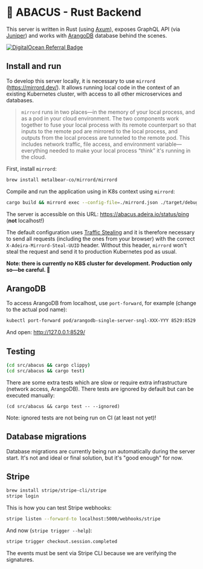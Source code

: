 # 🧮 ABACUS - Rust Backend

This server is written in Rust (using [Axum](https://github.com/tokio-rs/axum)), exposes GraphQL API (via [Juniper](https://github.com/graphql-rust/juniper)) and works with [ArangoDB](https://github.com/arangodb/arangodb) database behind the scenes.

[![DigitalOcean Referral Badge](https://web-platforms.sfo2.digitaloceanspaces.com/WWW/Badge%203.svg)](https://www.digitalocean.com/?refcode=2c8353da1463&utm_campaign=Referral_Invite&utm_medium=Referral_Program&utm_source=badge)

## Install and run

To develop this server locally, it is necessary to use `mirrord` (https://mirrord.dev/). It allows running local code in the context of an existing Kubernetes cluster, with access to all other microservices and databases.

> `mirrord` runs in two places—in the memory of your local process, and as a pod in your cloud environment. The two components work together to fuse your local process with its remote counterpart so that inputs to the remote pod are mirrored to the local process, and outputs from the local process are tunneled to the remote pod. This includes network traffic, file access, and environment variable—everything needed to make your local process “think” it's running in the cloud.

First, install `mirrord`:

```bash
brew install metalbear-co/mirrord/mirrord
```

Compile and run the application using in K8s context using `mirrord`:

```bash
cargo build && mirrord exec --config-file=./mirrord.json ./target/debug/server -- --no-migrations
```

The server is accessible on this URL: https://abacus.adeira.io/status/ping (**not** localhost!)

The default configuration uses [Traffic Stealing](https://mirrord.dev/docs/using-mirrord/steal/) and it is therefore necessary to send all requests (including the ones from your browser) with the correct `X-Adeira-Mirrord-Steal-UUID` header. Without this header, `mirrord` won't steal the request and send it to production Kubernetes pod as usual.

**Note: there is currently no K8S cluster for development. Production only so—be careful. 💸**

## ArangoDB

To access ArangoDB from localhost, use `port-forward`, for example (change to the actual pod name):

```bash
kubectl port-forward pod/arangodb-single-server-sngl-XXX-YYY 8529:8529
```

And open: http://127.0.0.1:8529/

## Testing

```bash
(cd src/abacus && cargo clippy)
(cd src/abacus && cargo test)
```

There are some extra tests which are slow or require extra infrastructure (network access, ArangoDB). There tests are ignored by default but can be executed manually:

```text
(cd src/abacus && cargo test -- --ignored)
```

Note: ignored tests are not being run on CI (at least not yet)!

## Database migrations

Database migrations are currently being run automatically during the server start. It's not and ideal or final solution, but it's "good enough" for now.

## Stripe

```bash
brew install stripe/stripe-cli/stripe
stripe login
```

This is how you can test Stripe webhooks:

```bash
stripe listen --forward-to localhost:5000/webhooks/stripe
```

And now (`stripe trigger --help`):

```bash
stripe trigger checkout.session.completed
```

The events must be sent via Stripe CLI because we are verifying the signatures.
